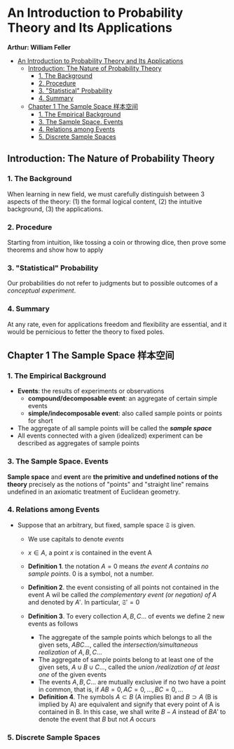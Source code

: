 # An Introduction to Probability Theory and Its Applications

**Arthur: William Feller**

- [An Introduction to Probability Theory and Its Applications](#an-introduction-to-probability-theory-and-its-applications)
  - [Introduction: The Nature of Probability Theory](#introduction-the-nature-of-probability-theory)
    - [1. The Background](#1-the-background)
    - [2. Procedure](#2-procedure)
    - [3. "Statistical" Probability](#3-statistical-probability)
    - [4. Summary](#4-summary)
  - [Chapter 1 The Sample Space 样本空间](#chapter-1-the-sample-space-样本空间)
    - [1. The Empirical Background](#1-the-empirical-background)
    - [3. The Sample Space. Events](#3-the-sample-space-events)
    - [4. Relations among Events](#4-relations-among-events)
    - [5. Discrete Sample Spaces](#5-discrete-sample-spaces)
## Introduction: The Nature of Probability Theory

### 1. The Background

When learning in new field, we must carefully distinguish between 3 aspects of the theory: (1) the formal logical content, (2) the intuitive background, (3) the applications.

### 2. Procedure

Starting from intuition, like tossing a coin or throwing dice, then prove some theorems and show how to apply

### 3. "Statistical" Probability

Our probabilities do not refer to judgments but to possible outcomes of a *conceptual experiment*.

### 4. Summary

At any rate, even for applications freedom and flexibility are essential, and it would be pernicious to fetter the theory to fixed poles.

## Chapter 1 The Sample Space 样本空间

### 1. The Empirical Background

- **Events**: the results of experiments or observations
  - **compound/decomposable event**: an aggregate of certain simple events
  - **simple/indecomposable event**: also called sample points or points for short
- The aggregate of all sample points will be called the ***sample space***
- All events connected with a given (idealized) experiment can be described as aggregates of sample points

### 3. The Sample Space. Events

**Sample space** and **event** are **the primitive and undefined notions of the theory** precisely as the notions of "points" and "straight line" remains undefined in an axiomatic treatment of Euclidean geometry.

### 4. Relations among Events

- Suppose that an arbitrary, but fixed, sample space $\mathfrak{S}$ is given.
  - We use capitals to denote *events*
  - $x \in A$, a point $x$ is contained in the event A

  - **Definition 1**. the notation $A = 0$ means *the event A contains no sample points*. 0 is a symbol, not a number.
  - **Definition 2**. the event consisting of all points not contained in the event A wil be called *the complementary event (or negation) of A* and denoted by $A'$. In particular, $\mathfrak{S}' = 0$
  - **Definition 3**. To every collection $A, B, C...$ of events we define 2 new events as follows
    - The aggregate of the sample points which belongs to all the given sets, $ABC...$, called the *intersection/simultaneous realization* of $A, B, C...$
    - The aggregate of sample points belong to at least one of the given sets, $A \cup B \cup C...$, called the *union /realization of at least one* of the given events
    - The events $A, B, C...$ are mutually exclusive if no two have a point in common, that is, if $AB = 0,  AC = 0, ..., BC = 0, ...$
    - **Definition 4**. The symbols $A \subset B$ (A implies B) and $B \supset A$ (B is implied by A) are equivalent and signify that every point of A is contained in B. In this case, we shall write $B - A$ instead of $BA'$ to denote the event that $B$ but not $A$ occurs

### 5. Discrete Sample Spaces